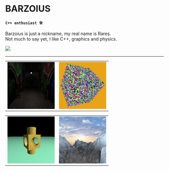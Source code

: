 # BARZOIUS

**`C++ enthusiast 🛠`**
                                                                    
Barzoius is just a nickname, my real name is Rareș.                            
Not much to say yet, I like C++, graphics and physics.                           
               
   <p align="left">
      <a href="https://www.linkedin.com/in/moisel-rares-936258268/">
       <img src="https://img.shields.io/badge/linkedin-%230077B5.svg?&style=for-the-badge&logo=linkedin&logoColor=white" /> </a>
   
---

| |  |
|---|---|
|  <img src="imgs/SCENE_GRAPH2.png" width="150" height="150"> | <img src="imgs/instance2.png" width="150" height="150"> |

| |  |
|---|---|
|  <img src="imgs/march2.png" width="150" height="150"> | <img src="imgs/terrain2.png" width="150" height="150"> |


